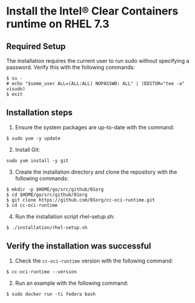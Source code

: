 # Install the Intel® Clear Containers runtime on RHEL 7.3

## Required Setup

The installation requires the current user to run sudo without specifying a password. Verify this with the following commands:

```
$ su -
# echo "$some_user ALL=(ALL:ALL) NOPASSWD: ALL" | (EDITOR="tee -a" visudo)
$ exit

```

## Installation steps

1. Ensure the system packages are up-to-date with the command:

```
$ sudo yum -y update

```
2. Install Git:

```
sudo yum install -y git

```
3. Create the installation directory and clone the repository with the following commands:

```
$ mkdir -p $HOME/go/src/github/01org
$ cd $HOME/go/src/github/01org
$ git clone https://github.com/01org/cc-oci-runtime.git
$ cd cc-oci-runtime

```
4. Run the installation script rhel-setup.sh:

```
$ ./installation/rhel-setup.sh

```

## Verify the installation was successful

1. Check the `cc-oci-runtime` version with the following command:

```
$ cc-oci-runtime --version

```

2. Run an example with the following command:

```
$ sudo docker run -ti fedora bash

```

